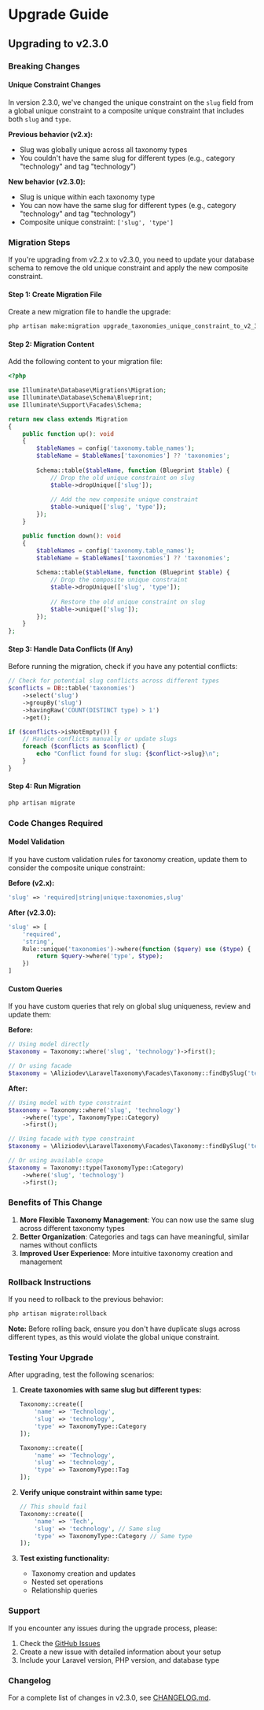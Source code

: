 # Upgrade Guide

## Upgrading to v2.3.0

### Breaking Changes

#### Unique Constraint Changes

In version 2.3.0, we've changed the unique constraint on the `slug` field from a global unique constraint to a composite unique constraint that includes both `slug` and `type`.

**Previous behavior (v2.x):**
- Slug was globally unique across all taxonomy types
- You couldn't have the same slug for different types (e.g., category "technology" and tag "technology")

**New behavior (v2.3.0):**
- Slug is unique within each taxonomy type
- You can now have the same slug for different types (e.g., category "technology" and tag "technology")
- Composite unique constraint: `['slug', 'type']`

### Migration Steps

If you're upgrading from v2.2.x to v2.3.0, you need to update your database schema to remove the old unique constraint and apply the new composite constraint.

#### Step 1: Create Migration File

Create a new migration file to handle the upgrade:

```bash
php artisan make:migration upgrade_taxonomies_unique_constraint_to_v2_3
```

#### Step 2: Migration Content

Add the following content to your migration file:

```php
<?php

use Illuminate\Database\Migrations\Migration;
use Illuminate\Database\Schema\Blueprint;
use Illuminate\Support\Facades\Schema;

return new class extends Migration
{
    public function up(): void
    {
        $tableNames = config('taxonomy.table_names');
        $tableName = $tableNames['taxonomies'] ?? 'taxonomies';
        
        Schema::table($tableName, function (Blueprint $table) {
            // Drop the old unique constraint on slug
            $table->dropUnique(['slug']);
            
            // Add the new composite unique constraint
            $table->unique(['slug', 'type']);
        });
    }

    public function down(): void
    {
        $tableNames = config('taxonomy.table_names');
        $tableName = $tableNames['taxonomies'] ?? 'taxonomies';
        
        Schema::table($tableName, function (Blueprint $table) {
            // Drop the composite unique constraint
            $table->dropUnique(['slug', 'type']);
            
            // Restore the old unique constraint on slug
            $table->unique(['slug']);
        });
    }
};
```

#### Step 3: Handle Data Conflicts (If Any)

Before running the migration, check if you have any potential conflicts:

```php
// Check for potential slug conflicts across different types
$conflicts = DB::table('taxonomies')
    ->select('slug')
    ->groupBy('slug')
    ->havingRaw('COUNT(DISTINCT type) > 1')
    ->get();

if ($conflicts->isNotEmpty()) {
    // Handle conflicts manually or update slugs
    foreach ($conflicts as $conflict) {
        echo "Conflict found for slug: {$conflict->slug}\n";
    }
}
```

#### Step 4: Run Migration

```bash
php artisan migrate
```

### Code Changes Required

#### Model Validation

If you have custom validation rules for taxonomy creation, update them to consider the composite unique constraint:

**Before (v2.x):**
```php
'slug' => 'required|string|unique:taxonomies,slug'
```

**After (v2.3.0):**
```php
'slug' => [
    'required',
    'string',
    Rule::unique('taxonomies')->where(function ($query) use ($type) {
        return $query->where('type', $type);
    })
]
```

#### Custom Queries

If you have custom queries that rely on global slug uniqueness, review and update them:

**Before:**
```php
// Using model directly
$taxonomy = Taxonomy::where('slug', 'technology')->first();

// Or using facade
$taxonomy = \Aliziodev\LaravelTaxonomy\Facades\Taxonomy::findBySlug('technology');
```

**After:**
```php
// Using model with type constraint
$taxonomy = Taxonomy::where('slug', 'technology')
    ->where('type', TaxonomyType::Category)
    ->first();

// Using facade with type constraint
$taxonomy = \Aliziodev\LaravelTaxonomy\Facades\Taxonomy::findBySlug('technology', TaxonomyType::Category);

// Or using available scope
$taxonomy = Taxonomy::type(TaxonomyType::Category)
    ->where('slug', 'technology')
    ->first();
```

### Benefits of This Change

1. **More Flexible Taxonomy Management**: You can now use the same slug across different taxonomy types
2. **Better Organization**: Categories and tags can have meaningful, similar names without conflicts
3. **Improved User Experience**: More intuitive taxonomy creation and management

### Rollback Instructions

If you need to rollback to the previous behavior:

```bash
php artisan migrate:rollback
```

**Note:** Before rolling back, ensure you don't have duplicate slugs across different types, as this would violate the global unique constraint.

### Testing Your Upgrade

After upgrading, test the following scenarios:

1. **Create taxonomies with same slug but different types:**
   ```php
   Taxonomy::create([
       'name' => 'Technology',
       'slug' => 'technology',
       'type' => TaxonomyType::Category
   ]);
   
   Taxonomy::create([
       'name' => 'Technology',
       'slug' => 'technology',
       'type' => TaxonomyType::Tag
   ]);
   ```

2. **Verify unique constraint within same type:**
   ```php
   // This should fail
   Taxonomy::create([
       'name' => 'Tech',
       'slug' => 'technology', // Same slug
       'type' => TaxonomyType::Category // Same type
   ]);
   ```

3. **Test existing functionality:**
   - Taxonomy creation and updates
   - Nested set operations
   - Relationship queries

### Support

If you encounter any issues during the upgrade process, please:

1. Check the [GitHub Issues](https://github.com/aliziodev/laravel-taxonomy/issues)
2. Create a new issue with detailed information about your setup
3. Include your Laravel version, PHP version, and database type

### Changelog

For a complete list of changes in v2.3.0, see [CHANGELOG.md](CHANGELOG.md).